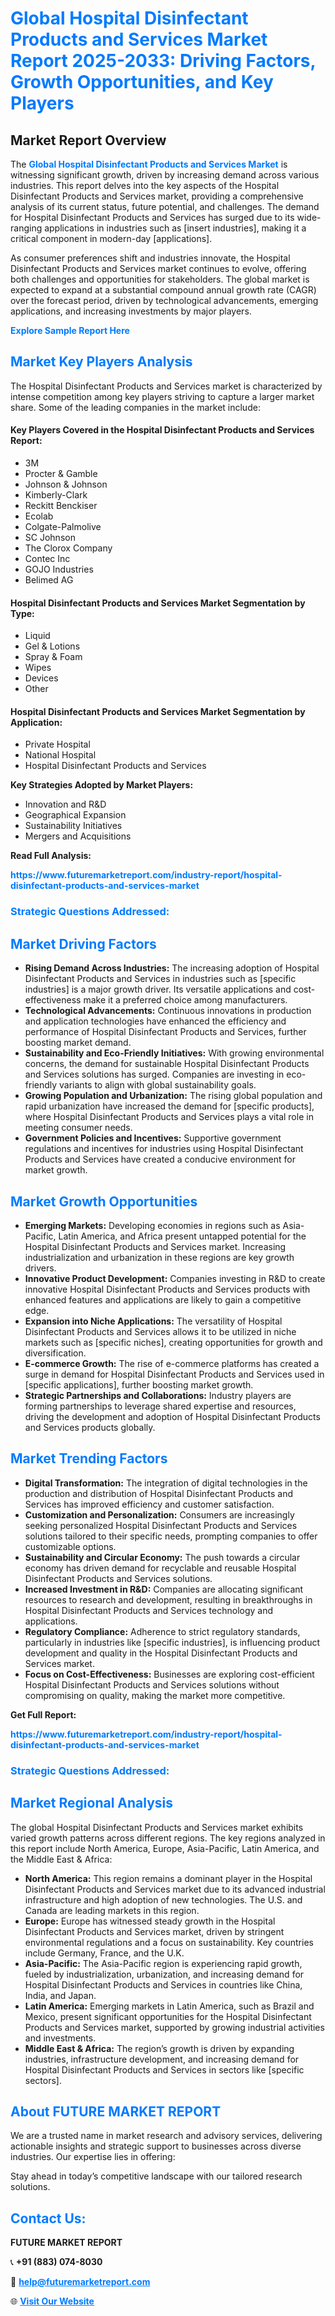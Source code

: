 <h1 style="color: #007BFF;">Global Hospital Disinfectant Products and Services Market Report 2025-2033: Driving Factors, Growth Opportunities, and Key Players</h1>

<section id="overview">
<h2>Market Report Overview</h2>
<p>The <a href="https://www.futuremarketreport.com/industry-report/hospital-disinfectant-products-and-services-market" style="color: #007BFF; text-decoration: none;"><strong>Global Hospital Disinfectant Products and Services Market</strong></a> is witnessing significant growth, driven by increasing demand across various industries. This report delves into the key aspects of the Hospital Disinfectant Products and Services market, providing a comprehensive analysis of its current status, future potential, and challenges. The demand for Hospital Disinfectant Products and Services has surged due to its wide-ranging applications in industries such as [insert industries], making it a critical component in modern-day [applications].</p>
<p>As consumer preferences shift and industries innovate, the Hospital Disinfectant Products and Services market continues to evolve, offering both challenges and opportunities for stakeholders. The global market is expected to expand at a substantial compound annual growth rate (CAGR) over the forecast period, driven by technological advancements, emerging applications, and increasing investments by major players.</p>
</section>

<section id="overview">
<p><a href="https://www.futuremarketreport.com/request-sample/reportId=123864" style="color: #007BFF; text-decoration: none;"><strong>Explore Sample Report Here</strong></a></p>
</section>

<section id="key-players">
<h2 style="color: #007BFF;">Market Key Players Analysis</h2>
<p>The Hospital Disinfectant Products and Services market is characterized by intense competition among key players striving to capture a larger market share. Some of the leading companies in the market include:</p>
<h4>Key Players Covered in the Hospital Disinfectant Products and Services Report:</h4>
<ul><li>3M</li><li>Procter &amp; Gamble</li><li>Johnson &amp; Johnson</li><li>Kimberly-Clark</li><li>Reckitt Benckiser</li><li>Ecolab</li><li>Colgate-Palmolive</li><li>SC Johnson</li><li>The Clorox Company</li><li>Contec Inc</li><li>GOJO Industries</li><li>Belimed AG</li></ul>
<h4>Hospital Disinfectant Products and Services Market Segmentation by Type:</h4>
<ul><li>Liquid</li><li>Gel &amp; Lotions</li><li>Spray &amp; Foam</li><li>Wipes</li><li>Devices</li><li>Other</li></ul>

<h4>Hospital Disinfectant Products and Services Market Segmentation by Application:</h4>
<ul><li>Private Hospital</li><li>National Hospital</li><li>Hospital Disinfectant Products and Services</li></ul>
<p><strong>Key Strategies Adopted by Market Players:</strong></p>
<ul>
<li>Innovation and R&D</li>
<li>Geographical Expansion</li>
<li>Sustainability Initiatives</li>
<li>Mergers and Acquisitions</li>
</ul>
</section>

<section>
<p><strong>Read Full Analysis: </strong></p><a href="https://www.futuremarketreport.com/industry-report/hospital-disinfectant-products-and-services-market" style="color: #007BFF; text-decoration: none;"><strong>https://www.futuremarketreport.com/industry-report/hospital-disinfectant-products-and-services-market</strong></a>
<h3 style="color: #007BFF;">Strategic Questions Addressed:</h3>
</section>

<section id="driving-factors">
<h2 style="color: #007BFF;">Market Driving Factors</h2>
<ul>
<li><strong>Rising Demand Across Industries:</strong> The increasing adoption of Hospital Disinfectant Products and Services in industries such as [specific industries] is a major growth driver. Its versatile applications and cost-effectiveness make it a preferred choice among manufacturers.</li>
<li><strong>Technological Advancements:</strong> Continuous innovations in production and application technologies have enhanced the efficiency and performance of Hospital Disinfectant Products and Services, further boosting market demand.</li>
<li><strong>Sustainability and Eco-Friendly Initiatives:</strong> With growing environmental concerns, the demand for sustainable Hospital Disinfectant Products and Services solutions has surged. Companies are investing in eco-friendly variants to align with global sustainability goals.</li>
<li><strong>Growing Population and Urbanization:</strong> The rising global population and rapid urbanization have increased the demand for [specific products], where Hospital Disinfectant Products and Services plays a vital role in meeting consumer needs.</li>
<li><strong>Government Policies and Incentives:</strong> Supportive government regulations and incentives for industries using Hospital Disinfectant Products and Services have created a conducive environment for market growth.</li>
</ul>
</section>

<section id="growth-opportunities">
<h2 style="color: #007BFF;">Market Growth Opportunities</h2>
<ul>
<li><strong>Emerging Markets:</strong> Developing economies in regions such as Asia-Pacific, Latin America, and Africa present untapped potential for the Hospital Disinfectant Products and Services market. Increasing industrialization and urbanization in these regions are key growth drivers.</li>
<li><strong>Innovative Product Development:</strong> Companies investing in R&D to create innovative Hospital Disinfectant Products and Services products with enhanced features and applications are likely to gain a competitive edge.</li>
<li><strong>Expansion into Niche Applications:</strong> The versatility of Hospital Disinfectant Products and Services allows it to be utilized in niche markets such as [specific niches], creating opportunities for growth and diversification.</li>
<li><strong>E-commerce Growth:</strong> The rise of e-commerce platforms has created a surge in demand for Hospital Disinfectant Products and Services used in [specific applications], further boosting market growth.</li>
<li><strong>Strategic Partnerships and Collaborations:</strong> Industry players are forming partnerships to leverage shared expertise and resources, driving the development and adoption of Hospital Disinfectant Products and Services products globally.</li>
</ul>
</section>

<section id="trending-factors">
<h2 style="color: #007BFF;">Market Trending Factors</h2>
<ul>
<li><strong>Digital Transformation:</strong> The integration of digital technologies in the production and distribution of Hospital Disinfectant Products and Services has improved efficiency and customer satisfaction.</li>
<li><strong>Customization and Personalization:</strong> Consumers are increasingly seeking personalized Hospital Disinfectant Products and Services solutions tailored to their specific needs, prompting companies to offer customizable options.</li>
<li><strong>Sustainability and Circular Economy:</strong> The push towards a circular economy has driven demand for recyclable and reusable Hospital Disinfectant Products and Services solutions.</li>
<li><strong>Increased Investment in R&D:</strong> Companies are allocating significant resources to research and development, resulting in breakthroughs in Hospital Disinfectant Products and Services technology and applications.</li>
<li><strong>Regulatory Compliance:</strong> Adherence to strict regulatory standards, particularly in industries like [specific industries], is influencing product development and quality in the Hospital Disinfectant Products and Services market.</li>
<li><strong>Focus on Cost-Effectiveness:</strong> Businesses are exploring cost-efficient Hospital Disinfectant Products and Services solutions without compromising on quality, making the market more competitive.</li>
</ul>
</section>

<section>
<p><strong>Get Full Report: </strong></p><a href="https://www.futuremarketreport.com/industry-report/hospital-disinfectant-products-and-services-market" style="color: #007BFF; text-decoration: none;"><strong>https://www.futuremarketreport.com/industry-report/hospital-disinfectant-products-and-services-market</strong></a>
<h3 style="color: #007BFF;">Strategic Questions Addressed:</h3>
</section>


<section id="regional-analysis">
<h2 style="color: #007BFF;">Market Regional Analysis</h2>
<p>The global Hospital Disinfectant Products and Services market exhibits varied growth patterns across different regions. The key regions analyzed in this report include North America, Europe, Asia-Pacific, Latin America, and the Middle East & Africa:</p>
<ul>
<li><strong>North America:</strong> This region remains a dominant player in the Hospital Disinfectant Products and Services market due to its advanced industrial infrastructure and high adoption of new technologies. The U.S. and Canada are leading markets in this region.</li>
<li><strong>Europe:</strong> Europe has witnessed steady growth in the Hospital Disinfectant Products and Services market, driven by stringent environmental regulations and a focus on sustainability. Key countries include Germany, France, and the U.K.</li>
<li><strong>Asia-Pacific:</strong> The Asia-Pacific region is experiencing rapid growth, fueled by industrialization, urbanization, and increasing demand for Hospital Disinfectant Products and Services in countries like China, India, and Japan.</li>
<li><strong>Latin America:</strong> Emerging markets in Latin America, such as Brazil and Mexico, present significant opportunities for the Hospital Disinfectant Products and Services market, supported by growing industrial activities and investments.</li>
<li><strong>Middle East & Africa:</strong> The region’s growth is driven by expanding industries, infrastructure development, and increasing demand for Hospital Disinfectant Products and Services in sectors like [specific sectors].</li>
</ul>
</section>

<footer>
<h2 style="color: #007BFF;">About FUTURE MARKET REPORT</h2>
<p>We are a trusted name in market research and advisory services, delivering actionable insights and strategic support to businesses across diverse industries. Our expertise lies in offering:</p>

<p>Stay ahead in today’s competitive landscape with our tailored research solutions.</p>

<h2 style="color: #007BFF;">Contact Us:</h2>
<p><strong>FUTURE MARKET REPORT</strong></p>
<p>📞 <strong>+91 (883) 074-8030</strong></p>
<p>📧 <strong><a href="mailto:help@futuremarketreport.com" style="color: #007BFF;">help@futuremarketreport.com</a></strong></p>
<p>🌐 <strong><a href="https://www.futuremarketreport.com/" style="color: #007BFF;">Visit Our Website</a></strong></p>
</footer>